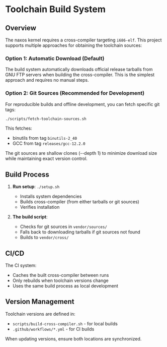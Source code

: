 # Toolchain Build System

## Overview

The naxos kernel requires a cross-compiler targeting `i686-elf`. This project supports multiple approaches for obtaining the toolchain sources:

### Option 1: Automatic Download (Default)
The build system automatically downloads official release tarballs from GNU FTP servers when building the cross-compiler. This is the simplest approach and requires no manual steps.

### Option 2: Git Sources (Recommended for Development)
For reproducible builds and offline development, you can fetch specific git tags:

```bash
./scripts/fetch-toolchain-sources.sh
```

This fetches:
- binutils from tag `binutils-2_40`
- GCC from tag `releases/gcc-12.2.0`

The git sources are shallow clones (--depth 1) to minimize download size while maintaining exact version control.

## Build Process

1. **Run setup**: `./setup.sh`
   - Installs system dependencies
   - Builds cross-compiler (from either tarballs or git sources)
   - Verifies installation

2. **The build script**:
   - Checks for git sources in `vendor/sources/`
   - Falls back to downloading tarballs if git sources not found
   - Builds to `vendor/cross/`

## CI/CD

The CI system:
- Caches the built cross-compiler between runs
- Only rebuilds when toolchain versions change
- Uses the same build process as local development

## Version Management

Toolchain versions are defined in:
- `scripts/build-cross-compiler.sh` - for local builds
- `.github/workflows/*.yml` - for CI builds

When updating versions, ensure both locations are synchronized.